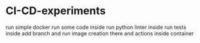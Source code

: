 # CI-CD-experiments



run simple docker
run some code inside
run python linter inside 
run tests inside
add branch and run image creation there and actions inside container

